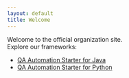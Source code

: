 ```yaml
---
layout: default
title: Welcome
---
```


Welcome to the official organization site.  
Explore our frameworks:

- [QA Automation Starter for Java](https://java.qa-automation-starter.aherscu.dev)
- [QA Automation Starter for Python](https://python.qa-automation-starter.aherscu.dev)
